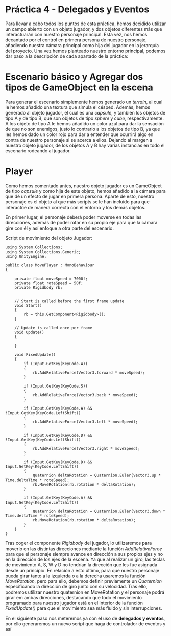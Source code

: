 # Práctica 4 - Delegados y Eventos

Para llevar a cabo todos los puntos de esta práctica, hemos decidido utilizar un campo abierto con un objeto jugador, y dos objetos diferentes más que interactuarán con nuestro personaje principal. Esta vez, nos hemos decantado por el control en primera persona de nuestro personaje, añadiendo nuestra cámara principal como hija del jugador en la jerarquía del proyecto. Una vez hemos planteado nuestro entorno principal, podemos dar paso a la descripción de cada apartado de la práctica:

# Escenario básico y Agregar dos tipos de GameObject en la escena

Para generar el escenario simplemente hemos generado un _terrain_, al cual le hemos añadido una textura que simula el césped. Además, hemos generado al objeto jugador, el cual es una _capsule_, y también los objetos de tipo A y de tipo B, que son objetos de tipo _sphere_ y _cube_, respectivamente. A los objeto de tipo A le hemos añadido un color azul para dar la sensación de que no son enemigos, justo lo contrario a los objetos de tipo B, ya que les hemos dado un color rojo para dar a entender que ocurrirá algo en contra de nuestro personaje si se acerca a ellos. Dejando al margen a nuestro objeto jugador, de los objetos A y B hay varias instancias en todo el escenario rodeando al jugador.

# Player

Como hemos comentado antes, nuestro objeto jugador es un GameObject de tipo _capsule_ y como hija de este objeto, hemos añadido a la cámara para que dé un efecto de jugar en primera persona. Aparte de esto, nuestro personaje es el objeto al que más scripts se le han incluido para que interactúe de manera correcta con el entorno y los demás objetos.

En primer lugar, el personaje deberá poder moverse en todas las direcciones, además de poder rotar en su propio eje para que la cámara gire con él y así enfoque a otra parte del escenario. 

Script de movimiento del objeto Jugador: 

    using System.Collections;
    using System.Collections.Generic;
    using UnityEngine;

    public class MovePlayer : MonoBehaviour
    {

        private float moveSpeed = 7000f;
        private float roteSpeed = 50f;
        private Rigidbody rb;


        // Start is called before the first frame update
        void Start()
        {
            rb = this.GetComponent<Rigidbody>();
        }

        // Update is called once per frame
        void Update()
        {

        }

        void FixedUpdate()
        {
            if (Input.GetKey(KeyCode.W))
            {
                rb.AddRelativeForce(Vector3.forward * moveSpeed);
            }

            if (Input.GetKey(KeyCode.S))
            {
                rb.AddRelativeForce(Vector3.back * moveSpeed);
            }

            if (Input.GetKey(KeyCode.A) && !Input.GetKey(KeyCode.LeftShift))
            {
                rb.AddRelativeForce(Vector3.left * moveSpeed);
            }

            if (Input.GetKey(KeyCode.D) && !Input.GetKey(KeyCode.LeftShift))
            {
                rb.AddRelativeForce(Vector3.right * moveSpeed);
            }

            if (Input.GetKey(KeyCode.D) && Input.GetKey(KeyCode.LeftShift))
            {
                Quaternion deltaRotation = Quaternion.Euler(Vector3.up * Time.deltaTime * roteSpeed);
                rb.MoveRotation(rb.rotation * deltaRotation);
            }

            if (Input.GetKey(KeyCode.A) && Input.GetKey(KeyCode.LeftShift))
            {
                Quaternion deltaRotation = Quaternion.Euler(Vector3.down * Time.deltaTime * roteSpeed);
                rb.MoveRotation(rb.rotation * deltaRotation);
            }
        }
    }

Tras coger el componente _Rigidbody_ del jugador, lo utilizaremos para moverlo en las distintas direcciones mediante la función _AddRelativeForce_ para que el personaje siempre avance en dirección a sus propios ejes y no en la dirección de los ejes de la escena. Ya que al realizar un giro, las teclas de movimiento A, S, W y D no tendrían la dirección que les fue asignada desde un principio. En relación a esto último, para que nuestro personaje pueda girar tanto a la izquierda o a la derecha usaremos la función _MoveRotation_, pero para ello, debemos definir previamente un _Quaternion_ especificando la dirección de giro junto con su velocidad. Tras ello, podremos utilizar nuestro quaternion en MoveRotation y el personaje podrá girar em ambas direcciones, destacando que todo el movimiento programado para nuestro jugador está en el interior de la función _FixedUpdate()_ para que el movimiento sea más fluido y sin interrupciones.

En el siguiente paso nos meteremos ya con el uso de **delegados y eventos**, por ello generaremos un nuevo script que haga de controlador de eventos y así 

